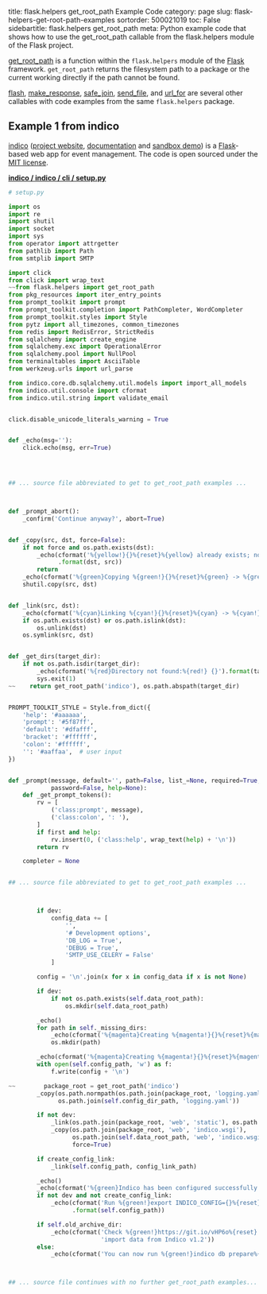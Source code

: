 title: flask.helpers get_root_path Example Code
category: page
slug: flask-helpers-get-root-path-examples
sortorder: 500021019
toc: False
sidebartitle: flask.helpers get_root_path
meta: Python example code that shows how to use the get_root_path callable from the flask.helpers module of the Flask project.


[get_root_path](https://github.com/pallets/flask/blob/master/src/flask/helpers.py)
is a function within the `flask.helpers` module of the [Flask](/flask.html)
framework. `get_root_path` returns the filesystem path to a package
or the current working directly if the path cannot be found.

<a href="/flask-helpers-flash-examples.html">flash</a>,
<a href="/flask-helpers-make-response-examples.html">make_response</a>,
<a href="/flask-helpers-safe-join-examples.html">safe_join</a>,
<a href="/flask-helpers-send-file-examples.html">send_file</a>,
and <a href="/flask-helpers-url-for-examples.html">url_for</a>
are several other callables with code examples from the same `flask.helpers` package.

## Example 1 from indico
[indico](https://github.com/indico/indico)
([project website](https://getindico.io/),
[documentation](https://docs.getindico.io/en/stable/installation/)
and [sandbox demo](https://sandbox.getindico.io/))
is a [Flask](/flask.html)-based web app for event management.
The code is open sourced under the
[MIT license](https://github.com/indico/indico/blob/master/LICENSE).

[**indico / indico / cli / setup.py**](https://github.com/indico/indico/blob/master/indico/cli/setup.py)

```python
# setup.py

import os
import re
import shutil
import socket
import sys
from operator import attrgetter
from pathlib import Path
from smtplib import SMTP

import click
from click import wrap_text
~~from flask.helpers import get_root_path
from pkg_resources import iter_entry_points
from prompt_toolkit import prompt
from prompt_toolkit.completion import PathCompleter, WordCompleter
from prompt_toolkit.styles import Style
from pytz import all_timezones, common_timezones
from redis import RedisError, StrictRedis
from sqlalchemy import create_engine
from sqlalchemy.exc import OperationalError
from sqlalchemy.pool import NullPool
from terminaltables import AsciiTable
from werkzeug.urls import url_parse

from indico.core.db.sqlalchemy.util.models import import_all_models
from indico.util.console import cformat
from indico.util.string import validate_email


click.disable_unicode_literals_warning = True


def _echo(msg=''):
    click.echo(msg, err=True)




## ... source file abbreviated to get to get_root_path examples ...



def _prompt_abort():
    _confirm('Continue anyway?', abort=True)


def _copy(src, dst, force=False):
    if not force and os.path.exists(dst):
        _echo(cformat('%{yellow!}{}%{reset}%{yellow} already exists; not copying %{yellow!}{}')
              .format(dst, src))
        return
    _echo(cformat('%{green}Copying %{green!}{}%{reset}%{green} -> %{green!}{}').format(src, dst))
    shutil.copy(src, dst)


def _link(src, dst):
    _echo(cformat('%{cyan}Linking %{cyan!}{}%{reset}%{cyan} -> %{cyan!}{}').format(dst, src))
    if os.path.exists(dst) or os.path.islink(dst):
        os.unlink(dst)
    os.symlink(src, dst)


def _get_dirs(target_dir):
    if not os.path.isdir(target_dir):
        _echo(cformat('%{red}Directory not found:%{red!} {}').format(target_dir))
        sys.exit(1)
~~    return get_root_path('indico'), os.path.abspath(target_dir)


PROMPT_TOOLKIT_STYLE = Style.from_dict({
    'help': '#aaaaaa',
    'prompt': '#5f87ff',
    'default': '#dfafff',
    'bracket': '#ffffff',
    'colon': '#ffffff',
    '': '#aaffaa',  # user input
})


def _prompt(message, default='', path=False, list_=None, required=True, validate=None, allow_invalid=False,
            password=False, help=None):
    def _get_prompt_tokens():
        rv = [
            ('class:prompt', message),
            ('class:colon', ': '),
        ]
        if first and help:
            rv.insert(0, ('class:help', wrap_text(help) + '\n'))
        return rv

    completer = None


## ... source file abbreviated to get to get_root_path examples ...



        if dev:
            config_data += [
                '',
                '# Development options',
                'DB_LOG = True',
                'DEBUG = True',
                'SMTP_USE_CELERY = False'
            ]

        config = '\n'.join(x for x in config_data if x is not None)

        if dev:
            if not os.path.exists(self.data_root_path):
                os.mkdir(self.data_root_path)

        _echo()
        for path in self._missing_dirs:
            _echo(cformat('%{magenta}Creating %{magenta!}{}%{reset}%{magenta}').format(path))
            os.mkdir(path)

        _echo(cformat('%{magenta}Creating %{magenta!}{}%{reset}%{magenta}').format(self.config_path))
        with open(self.config_path, 'w') as f:
            f.write(config + '\n')

~~        package_root = get_root_path('indico')
        _copy(os.path.normpath(os.path.join(package_root, 'logging.yaml.sample')),
              os.path.join(self.config_dir_path, 'logging.yaml'))

        if not dev:
            _link(os.path.join(package_root, 'web', 'static'), os.path.join(self.data_root_path, 'web', 'static'))
            _copy(os.path.join(package_root, 'web', 'indico.wsgi'),
                  os.path.join(self.data_root_path, 'web', 'indico.wsgi'),
                  force=True)

        if create_config_link:
            _link(self.config_path, config_link_path)

        _echo()
        _echo(cformat('%{green}Indico has been configured successfully!'))
        if not dev and not create_config_link:
            _echo(cformat('Run %{green!}export INDICO_CONFIG={}%{reset} to use your config file')
                  .format(self.config_path))

        if self.old_archive_dir:
            _echo(cformat('Check %{green!}https://git.io/vHP6o%{reset} for a guide on how to '
                          'import data from Indico v1.2'))
        else:
            _echo(cformat('You can now run %{green!}indico db prepare%{reset} to initialize your Indico database'))



## ... source file continues with no further get_root_path examples...

```

